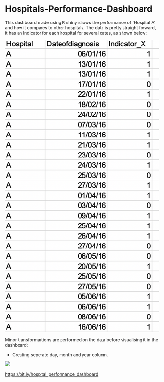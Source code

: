 # Hospitals-Performance-Dashboard

This dashboard made using R shiny shows the performance of 'Hospital A' and how it compares to other hospitals. The data is pretty straight forward, it has an Indicator for each hospital for several dates, as shown below:

![](images/data.png)

Minor transformartions are performed on the data before visualising it in the dashboard:

* Creating seperate day, month and year column.

![](images/column%20splitpng)

https://bit.ly/hospital_performance_dashboard

